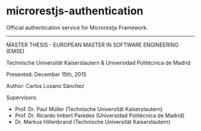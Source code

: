 microrestjs-authentication
==========================

Official authentication service for Microrestjs Framework.

----------------------------------------------------------------------------------
MASTER THESIS - EUROPEAN MASTER IN SOFTWARE ENGINEERING (EMSE)

Technische Universität Kaiserslautern & Universidad Politécnica de Madrid

Presented: December 15th, 2015

Author: Carlos Lozano Sánchez

Supervisors: 
* Prof. Dr. Paul Müller (Technische Universität Kaiserslautern)
* Prof. Dr. Ricardo Imbert Paredes (Universidad Politécnica de Madrid)
* Dr. Markus Hillenbrand (Technische Universität Kaiserslautern)
